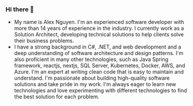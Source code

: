 ### Hi there 👋

- My name is Alex Nguyen. I'm an experienced software developer with more than 14 years of experience in the industry. I currently work as a Solution Architect, developing technical solutions to help clients solve their business problems.
- I have a strong background in C#, .NET, and web development and a deep understanding of software architecture and design patterns. I'm also proficient in many other technologies, such as Java Spring framework, reactjs, nextjs, SQL Server, Kubernetes, Docker, AWS, and Azure. I'm an expert at writing clean code that is easy to maintain and understand. I'm passionate about building high-quality software solutions and take pride in my work. I'm always eager to learn new technologies and love experimenting with different technologies to find the best solution for each problem.

